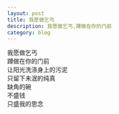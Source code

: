 ```yaml
---
layout: post
title: 我愿做乞丐
description: 我愿做乞丐,蹲做在你的门前
category: blog
---
```



我愿做乞丐  
蹲做在你的门前  
让阳光洗涤身上的污泥  
只留下未泯的纯真  
缺角的碗  
不盛钱  
只盛我的思念  

